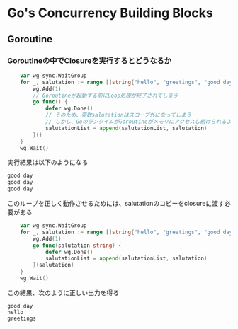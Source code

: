 # Go's Concurrency Building Blocks

## Goroutine

### Goroutineの中でClosureを実行するとどうなるか
```go
	var wg sync.WaitGroup
	for _, salutation := range []string{"hello", "greetings", "good day"} {
		wg.Add(1)
		// Goroutineが起動する前にLoop処理が終了されてしまう
		go func() {
			defer wg.Done()
			// そのため、変数salutationはスコープ外になってしまう
			// しかし、GoのランタイムがGoroutineがメモリにアクセスし続けられるように、メモリをヒープへ移す
			salutationList = append(salutationList, salutation)
		}()
	}
	wg.Wait()
```
実行結果は以下のようになる
```zsh
good day
good day
good day
```
このループを正しく動作させるためには、salutationのコピーをclosureに渡す必要がある
```go
	var wg sync.WaitGroup
	for _, salutation := range []string{"hello", "greetings", "good day"} {
		wg.Add(1)
		go func(salutation string) {
			defer wg.Done()
			salutationList = append(salutationList, salutation)
		}(salutation)
	}
	wg.Wait()
```
この結果、次のように正しい出力を得る
```zhs
good day
hello
greetings
```
